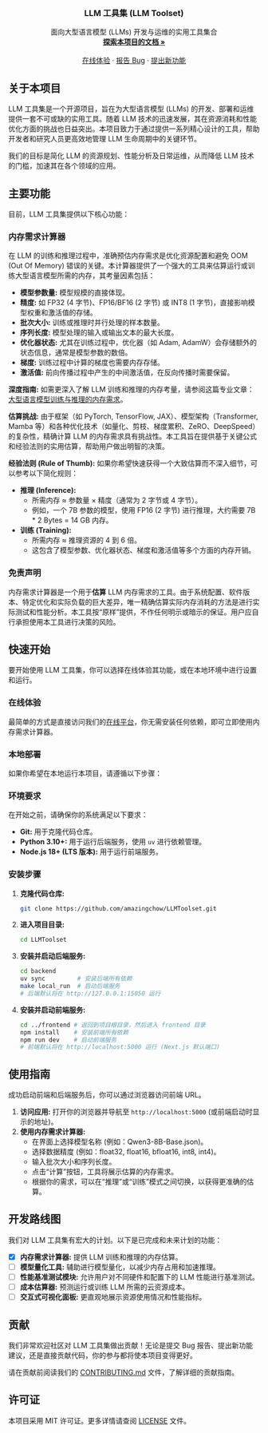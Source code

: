 <!-- PROJECT LOGO -->
<br />
<div align="center">
  <h3 align="center">LLM 工具集 (LLM Toolset) </h3>
  <p align="center">
    面向大型语言模型 (LLMs) 开发与运维的实用工具集合
    <br />
    <a href="https://github.com/amazingchow/LLMToolset"><strong>探索本项目的文档 »</strong></a>
    <br />
    <br />
    <a href="https://llmtoolset.gocoding.cloud/">在线体验</a>
    ·
    <a href="https://github.com/amazingchow/LLMToolset/issues">报告 Bug</a>
    ·
    <a href="https://github.com/amazingchow/LLMToolset/issues">提出新功能</a>
  </p>
</div>

## 关于本项目

LLM 工具集是一个开源项目，旨在为大型语言模型 (LLMs) 的开发、部署和运维提供一套不可或缺的实用工具。随着 LLM 技术的迅速发展，其在资源消耗和性能优化方面的挑战也日益突出。本项目致力于通过提供一系列精心设计的工具，帮助开发者和研究人员更高效地管理 LLM 生命周期中的关键环节。

我们的目标是简化 LLM 的资源规划、性能分析及日常运维，从而降低 LLM 技术的门槛，加速其在各个领域的应用。

## 主要功能

目前，LLM 工具集提供以下核心功能：

### 内存需求计算器

在 LLM 的训练和推理过程中，准确预估内存需求是优化资源配置和避免 OOM (Out Of Memory) 错误的关键。本计算器提供了一个强大的工具来估算运行或训练大型语言模型所需的内存，其考量因素包括：

*   **模型参数量:** 模型规模的直接体现。
*   **精度:** 如 FP32 (4 字节)、FP16/BF16 (2 字节) 或 INT8 (1 字节)，直接影响模型权重和激活值的存储。
*   **批次大小:** 训练或推理时并行处理的样本数量。
*   **序列长度:** 模型处理的输入或输出文本的最大长度。
*   **优化器状态:** 尤其在训练过程中，优化器（如 Adam, AdamW）会存储额外的状态信息，通常是模型参数的数倍。
*   **梯度:** 训练过程中计算的梯度也需要内存存储。
*   **激活值:** 前向传播过程中产生的中间激活值，在反向传播时需要保留。

**深度指南:**
如需更深入了解 LLM 训练和推理的内存考量，请参阅这篇专业文章：[大型语言模型训练与推理的内存需求](https://medium.com/@manuelescobar-dev/memory-requirements-for-llm-training-and-inference-97e4ab08091b)。

**估算挑战:**
由于框架（如 PyTorch, TensorFlow, JAX）、模型架构（Transformer, Mamba 等）和各种优化技术（如量化、剪枝、梯度累积、ZeRO、DeepSpeed）的复杂性，精确计算 LLM 的内存需求具有挑战性。本工具旨在提供基于关键公式和经验法则的实用估算，帮助用户做出明智的决策。

**经验法则 (Rule of Thumb):**
如果你希望快速获得一个大致估算而不深入细节，可以参考以下简化规则：

*   **推理 (Inference):**
    *   所需内存 ≈ 参数量 × 精度（通常为 2 字节或 4 字节）。
    *   例如，一个 7B 参数的模型，使用 FP16 (2 字节) 进行推理，大约需要 7B * 2 Bytes = 14 GB 内存。
*   **训练 (Training):**
    *   所需内存 ≈ 推理资源的 4 到 6 倍。
    *   这包含了模型参数、优化器状态、梯度和激活值等多个方面的内存开销。

### 免责声明

内存需求计算器是一个用于**估算** LLM 内存需求的工具。由于系统配置、软件版本、特定优化和实际负载的巨大差异，唯一精确估算实际内存消耗的方法是进行实际测试和性能分析。本工具按“原样”提供，不作任何明示或暗示的保证。用户应自行承担使用本工具进行决策的风险。

## 快速开始

要开始使用 LLM 工具集，你可以选择在线体验其功能，或在本地环境中进行设置和运行。

### 在线体验

最简单的方式是直接访问我们的[在线平台](https://llmtoolset.gocoding.cloud/)，你无需安装任何依赖，即可立即使用内存需求计算器。

### 本地部署

如果你希望在本地运行本项目，请遵循以下步骤：

### 环境要求

在开始之前，请确保你的系统满足以下要求：

*   **Git:** 用于克隆代码仓库。
*   **Python 3.10+:** 用于运行后端服务，使用 `uv` 进行依赖管理。
*   **Node.js 18+ (LTS 版本):** 用于运行前端服务。

### 安装步骤

1.  **克隆代码仓库:**

    ```bash
    git clone https://github.com/amazingchow/LLMToolset.git
    ```

2.  **进入项目目录:**

    ```bash
    cd LLMToolset
    ```

3.  **安装并启动后端服务:**

    ```bash
    cd backend
    uv sync         # 安装后端所有依赖
    make local_run  # 启动后端服务
    # 后端默认将在 http://127.0.0.1:15050 运行
    ```

4.  **安装并启动前端服务:**

    ```bash
    cd ../frontend # 返回到项目根目录，然后进入 frontend 目录
    npm install    # 安装前端所有依赖
    npm run dev    # 启动前端服务
    # 前端默认将在 http://localhost:5000 运行 (Next.js 默认端口)
    ```

## 使用指南

成功启动前端和后端服务后，你可以通过浏览器访问前端 URL。

1.  **访问应用:** 打开你的浏览器并导航至 `http://localhost:5000` (或前端启动时显示的地址)。
2.  **使用内存需求计算器:**
    *   在界面上选择模型名称 (例如：Qwen3-8B-Base.json)。
    *   选择数据精度 (例如：float32, float16, bfloat16, int8, int4)。
    *   输入批次大小和序列长度。
    *   点击“计算”按钮，工具将展示估算的内存需求。
    *   根据你的需求，可以在“推理”或“训练”模式之间切换，以获得更准确的估算。

## 开发路线图

我们对 LLM 工具集有宏大的计划。以下是已完成和未来计划的功能：

*   [x] **内存需求计算器:** 提供 LLM 训练和推理的内存估算。
*   [ ] **模型量化工具:** 辅助进行模型量化，以减少内存占用和加速推理。
*   [ ] **性能基准测试模块:** 允许用户对不同硬件和配置下的 LLM 性能进行基准测试。
*   [ ] **成本估算器:** 预测运行或训练 LLM 所需的云资源成本。
*   [ ] **交互式可视化面板:** 更直观地展示资源使用情况和性能指标。

## 贡献

我们非常欢迎社区对 LLM 工具集做出贡献！无论是提交 Bug 报告、提出新功能建议，还是直接贡献代码，你的参与都将使本项目变得更好。

请在贡献前阅读我们的 [CONTRIBUTING.md](CONTRIBUTING.md) 文件，了解详细的贡献指南。

## 许可证

本项目采用 MIT 许可证。更多详情请查阅 [LICENSE](LICENSE) 文件。
